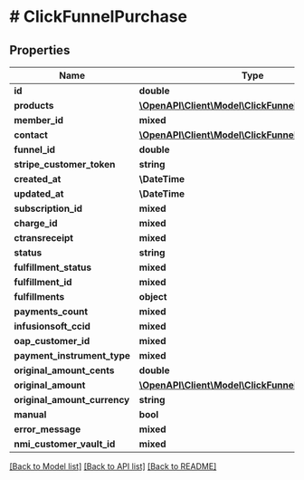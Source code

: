 # # ClickFunnelPurchase

## Properties

Name | Type | Description | Notes
------------ | ------------- | ------------- | -------------
**id** | **double** |  |
**products** | [**\OpenAPI\Client\Model\ClickFunnelProduct[]**](ClickFunnelProduct.md) |  |
**member_id** | **mixed** |  | [optional]
**contact** | [**\OpenAPI\Client\Model\ClickFunnelContact**](ClickFunnelContact.md) |  |
**funnel_id** | **double** |  |
**stripe_customer_token** | **string** |  |
**created_at** | **\DateTime** |  |
**updated_at** | **\DateTime** |  |
**subscription_id** | **mixed** |  | [optional]
**charge_id** | **mixed** |  | [optional]
**ctransreceipt** | **mixed** |  | [optional]
**status** | **string** |  |
**fulfillment_status** | **mixed** |  | [optional]
**fulfillment_id** | **mixed** |  | [optional]
**fulfillments** | **object** |  |
**payments_count** | **mixed** |  | [optional]
**infusionsoft_ccid** | **mixed** |  | [optional]
**oap_customer_id** | **mixed** |  | [optional]
**payment_instrument_type** | **mixed** |  | [optional]
**original_amount_cents** | **double** |  |
**original_amount** | [**\OpenAPI\Client\Model\ClickFunnelOriginalAmount**](ClickFunnelOriginalAmount.md) |  |
**original_amount_currency** | **string** |  |
**manual** | **bool** |  |
**error_message** | **mixed** |  | [optional]
**nmi_customer_vault_id** | **mixed** |  | [optional]

[[Back to Model list]](../../README.md#models) [[Back to API list]](../../README.md#endpoints) [[Back to README]](../../README.md)
